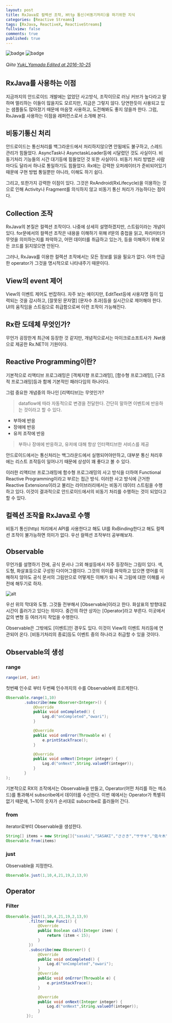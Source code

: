 ```yaml
---
layout: post
title: RxJava로 컬렉션 조작, Http 통신(비동기처리)을 하기위한 지식
categories: [Reactive Streams]
tags: [RxJava, ReactiveX, ReactiveStreams]
fullview: false
comments: true
published: true
---
```


![badge](https://img.shields.io/badge/manasobi-RxJava-brightgreen.svg?style=flat-square) ![badge](https://img.shields.io/badge/manasobi-android-orange.svg?style=flat-square)

###### Qiita [Yuki_Yamada Edited at 2016-10-25](http://qiita.com/Yuki_Yamada/items/a0855189988539c18b8f#_reference-e2a2024732be2ead5cc6)

## RxJava를 사용하는 이점
지금까지의 안드로이드 개발에는 없었던 사고방식, 조작이므로 러닝 커브가 높다라고 말하며 멀리하는 이들이 많을지도 모르지만, 지금은 그렇지 않다. 당연한듯이 사용되고 있는 샘플들도 많아졌기 때문에 마음껏 사용하고, 도전해봐도 좋지 않을까 한다. 그럼, RxJava를 사용하는 이점을 레퍼런스로서 소개해 본다.

## 비동기통신 처리
안드로이드는 통신처리를 백그라운드에서 처리하지않으면 안됨에도 불구하고, 스레드 관리가 힘들었다.
AsyncTask나 AsynctaskLoader등에 시달렸던 것도 사실이다. 비동기처리 기능들의 시간 대기등에 힘들었던 것 또한 사실이다.
비동기 처리 방법은 사람마다도 달라서 하나로 통일하기도 힘들었다.
Rx에는 강력한 오퍼레이터가 준비되어있기 때문에 구현 방법 통일뿐만 아니라, 이해도 하기 쉽다.

그리고, 또한가지 강력한 이점이 있다. 그것은 RxAndroid(RxLifecycle)을 이용하는 것으로 인해 Activity나 Fragment를 의식하지 않고 비동기 통신 처리가 가능하다는 점이다.

## Collection 조작
RxJava의 본질은 컬렉션 조작이다. 나중에 상세히 설명하겠지만, 스트림이라는 개념이 있다.
for문에서의 컬렉션 조작은 내용을 이해하기 위해 if문의 중첩을 읽고, 파라미터가 무엇을 의미하는지를 파악하고, 어떤 데이터를 취급하고 있는가, 등을 이해하기 위해 모든 코드를 읽지않으면 안된다.

그러나, RxJava를 이용한 컬렉션 조작에서는 모든 정보를 읽을 필요가 없다. 아까 언급한 operator가 그것을 명시적으로 나타내주기 때문이다.

## View의 event 제어
View의 이벤트 제어도 번잡하다. 자주 보는 예이지만, EditText등에 사용자명 등이 입력되는 것을 감시하고, [잘못된 문자열] [문자수 초과]등을 실시간으로 제어해야 한다. UI의 움직임을 스트림으로 취급함으로써 이런 조작이 가능해진다.

## Rx란 도데체 무엇인가?
무언가 굉장한게 최근에 등장한 것 같지만, 개념적으로서는 마이크로소프트사가 .Net용으로 제공한 Rx.NET이 기원이다.

## Reactive Programming이란?
기본적으로 리액티브 프로그래밍은 [객체지향 프로그래밍], [함수형 프로그래밍], [구조적 프로그래밍]등과 함께 기본적인 패러다임의 하나이다.

그럼 중요한 개념중의 하나인 [리액티브]는 무엇인가?

> dataflow에 따라 자동적으로 변경을 전달한다. 간단히 말하면 이벤트에 반응하는 것이라고 할 수 있다.

* 부하에 반응 
* 장애에 반응
* 유저 조작에 반응

> 부하나 장애에 반응하고, 유저에 대해 항상 인터랙티브한 서비스를 제공

안드로이드에서는 통신처리는 백그라운드에서 실행되어야만하고, 대부분 통신 처리후에는 리스트 조작등이 일어나기 때문에 상성이 꽤 좋다고 볼 수 있다.

이러한 리액티브 프로그래밍에 함수형 프로그래밍의 사고 방식을 더하여 Functional Reactive Programming이라고 부르는 접근 방식. 이러한 사고 방식에 근거한 Reactive Extensions이라고 불리는 라이브러리에서는 비동기 데이터 스트림을 수행하고 있다. 이것이 결과적으로 안드로이드에서의 비동기 처리를 수행하는 것이 되었다고 할 수 있다.

## 컬렉션 조작을 RxJava로 수행
비동기 통신(http) 처리에서 API를 사용한다고 해도 UI를 RxBinding한다고 해도 컬렉션 조작이 불가능하면 의미가 없다.
우선 컬렉션 조작부터 공부해보자.

## Observable
무언가를 설명하기 전에, 공식 문서나 그외 해설등에서 자주 등장하는 그림이 있다. 색, 도형, 화살표등으로 구성된 다이어그램이다. 그것의 의미를 파악하고 있으면 영어를 이해하지 않아도 공식 문서의 그림만으로 어떻게든 이해가 되니 꼭 그림에 대한 이해를 사전에 해두기로 하자.

![alt](https://qiita-image-store.s3.amazonaws.com/0/59803/e2295052-20a7-a5c0-f72c-5060c0fa2f1c.png)

우선 위의 막대와 도형. 그것들 전부해서 [Observable]이라고 한다. 화살표의 방향대로 시간이 흘러가고 있다는 의미다. 중간의 하얀 상자는 [Operator]라고 부른다. 이곳에서 값의 변형 등 여러가지 작업을 수행한다.

Observable은 그밖에도 [이벤트]인 경우도 있다. 이것이 View의 이벤트 처리등에 연관되어 온다. [비동기처리의 종료]등도 이벤트 중의 하나라고 취급할 수 있을 것이다.

## Observable의 생성

### range
```java
range(int, int)
```
첫번째 인수로 부터 두번째 인수까지의 수를 Observable에 흐르게한다.

```java
Observable.range(1,10)
        .subscribe(new Observer<Integer>() {
            @Override
            public void onCompleted() {
                Log.d("onCompleted","owari");
            }

            @Override
            public void onError(Throwable e) {
                e.printStackTrace();
            }

            @Override
            public void onNext(Integer integer) {
                Log.d("onNext",String.valueOf(integer));
            }
        }
);

```

기본적으로 RX의 조작에서는 Observable을 만들고, Operator(어떤 처리를 하는 메소드)를 통과해서 subscribe에서 데이터를 수신한다. 이번 예에서는 Operator가 특별히 없기 때문에, 1~10의 숫자가 순서대로 subscribe로 흘러들어 간다.

### from
iterator로부터 Observable을 생성한다.

```java
String[] items = new String[]{"sasaki","SASAKI","ささき","ササキ","佐々木"};
Observable.from(items)
```

### just
Observable을 지정한다.

```java
Observable.just(1,10,4,21,19,2,13,9)
```

## Operator

### Filter
```java
Observable.just(1,10,4,21,19,2,13,9)
          .filter(new Func1() {
              @Override
              public Boolean call(Integer item) {
                  return (item < 15);
              }
          })
          .subscribe(new Observer() {
              @Override
              public void onCompleted() {
                  Log.d("onCompleted","owari");
              }
              @Override
              public void onError(Throwable e) {
                  e.printStackTrace();
              }

              @Override
              public void onNext(Integer integer) {
                  Log.d("onNext",String.valueOf(integer));
              }
         });       
```










